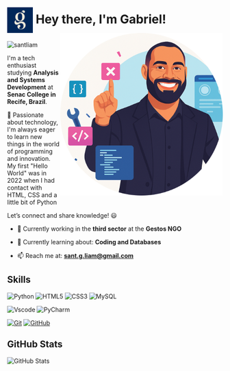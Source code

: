 <h1>
<img align="center" alt="Logo Gabriel Lima" width="60px" src="logo_gabriel.jpeg"></a>
 Hey there, I'm Gabriel!
  

 <img align="right" alt="Developer vector created by storyset - www.freepik.com" height="380" src="santliam.png">
</h1>

<img src="https://komarev.com/ghpvc/?username=santliam&label=Profile%20views&color=0e75b6&style=flat" alt="santliam"/>

I'm a tech enthusiast studying **Analysis and Systems Development** at **Senac College in Recife, Brazil**.  

🚀 Passionate about technology, I'm always eager to learn new things in the world of programming and innovation.  
My first "Hello World" was in 2022 when I had contact with HTML, CSS and a little bit of Python

Let’s connect and share knowledge! 😃  

* 🔭 Currently working in the **third sector** at the **Gestos NGO**  

* 🌱 Currently learning about: **Coding and Databases**  

* 📫 Reach me at: **sant.g.liam@gmail.com**


## Skills
![Python](https://img.shields.io/badge/python-87CEEB?style=for-the-badge&logo=python&logoColor=black)
![HTML5](https://img.shields.io/badge/HTML5-87CEEB?style=for-the-badge&logo=html5&logoColor=black)
![CSS3](https://img.shields.io/badge/CSS3-87CEEB?style=for-the-badge&logo=css3&logoColor=black)
![MySQL](https://img.shields.io/badge/MySQL-87CEEB?style=for-the-badge&logo=mysql&logoColor=black)

![Vscode](https://img.shields.io/badge/Vscode-87CEEB?style=for-the-badge&logo=visual-studio-code&logoColor=black)
![PyCharm](https://img.shields.io/badge/pycharm-87CEEB?style=for-the-badge&logo=pycharm&logoColor=black)

[![Git](https://img.shields.io/badge/Git-87CEEB?style=for-the-badge&logo=git&logoColor=black)](https://git-scm.com/doc)
[![GitHub](https://img.shields.io/badge/GitHub-87CEEB?style=for-the-badge&logo=github&logoColor=black)](https://docs.github.com/)

## GitHub Stats
![GitHub Stats](https://github-readme-stats.vercel.app/api?username=00raoni&theme=transparent&bg_color=87CEEB&border_color=000030&show_icons=true&icon_color=000030&title_color=000030&text_color=000000)
